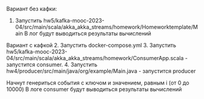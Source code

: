 Вариант без кафки:
1. Запустить hw5/kafka-mooc-2023-04/src/main/scala/akka_akka_streams/homework/Homeworktemplate/Main
В лог будут выводиться результаты вычислений

Вариант с кафкой
2. Запустить docker-compose.yml
3. Запустить hw5/kafka-mooc-2023-04/src/main/scala/akka_akka_streams/homework/ConsumerApp.scala  - запустится consumer.
4. Запустить hw4/producer/src/main/java/org/example/Main.java - запустится producer

Начнут генериться события с ключом и значением, равным i (от 0 до 10000)
В логе consumer будут выводиться результаты вычислений 



